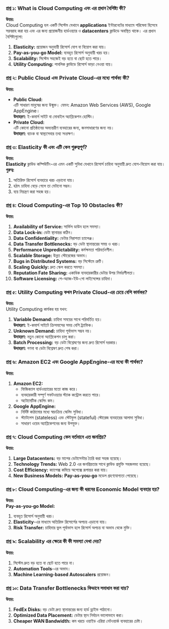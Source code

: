 ### **প্রশ্ন ১: What is Cloud Computing এবং এর প্রধান বৈশিষ্ট্য কী?**
**উত্তর:**  
Cloud Computing হল একটি সিস্টেম যেখানে **applications** ইন্টারনেটের মাধ্যমে পরিষেবা হিসেবে সরবরাহ করা হয় এবং এর জন্য প্রয়োজনীয় হার্ডওয়্যার ও **datacenters** ক্লাউডে অবস্থিত থাকে। এর প্রধান বৈশিষ্ট্যগুলো:
1. **Elasticity:** প্রয়োজন অনুযায়ী রিসোর্স যোগ বা বিয়োগ করা যায়।
2. **Pay-as-you-go Model:** ব্যবহৃত রিসোর্স অনুযায়ী খরচ হয়।
3. **Scalability:** সিস্টেম সহজেই বড় হতে বা ছোট হতে পারে।
4. **Utility Computing:** পাবলিক ক্লাউডে রিসোর্স ভাড়া নেওয়া যায়।


### **প্রশ্ন ২: Public Cloud এবং Private Cloud-এর মধ্যে পার্থক্য কী?**
**উত্তর:**  
- **Public Cloud:**  
  এটি সাধারণ মানুষের জন্য উন্মুক্ত। যেমন: Amazon Web Services (AWS), Google AppEngine।  
  **উদাহরণ:** ই-কমার্স সাইট বা মোবাইল অ্যাপ্লিকেশন হোস্টিং।  
- **Private Cloud:**  
  এটি কোনো প্রতিষ্ঠানের অভ্যন্তরীণ ব্যবহারের জন্য, জনসাধারণের জন্য নয়।  
  **উদাহরণ:** ব্যাংক বা স্বাস্থ্যসেবার তথ্য সংরক্ষণ।


### **প্রশ্ন ৩: Elasticity কী এবং এটি কেন গুরুত্বপূর্ণ?**
**উত্তর:**  
**Elasticity** ক্লাউড কম্পিউটিং-এর এমন একটি সুবিধা যেখানে রিসোর্স চাহিদা অনুযায়ী দ্রুত যোগ-বিয়োগ করা যায়।  
**গুরুত্ব:**  
1. অতিরিক্ত রিসোর্স ব্যবহারে খরচ এড়ানো যায়।  
2. হঠাৎ চাহিদা বেড়ে গেলে তা মেটানো সম্ভব।  
3. ব্যয় নিয়ন্ত্রণ করা সহজ হয়।

### **প্রশ্ন ৪: Cloud Computing-এর Top 10 Obstacles কী?**
**উত্তর:**  
1. **Availability of Service:** সার্ভিস ডাউন হলে সমস্যা।  
2. **Data Lock-in:** ডেটা স্থানান্তর কঠিন।  
3. **Data Confidentiality:** ডেটার নিরাপত্তা চ্যালেঞ্জ।  
4. **Data Transfer Bottlenecks:** বড় ডেটা স্থানান্তরের সময় ও খরচ।  
5. **Performance Unpredictability:** কর্মক্ষমতা পরিবর্তনশীল।  
6. **Scalable Storage:** উন্নত স্টোরেজের অভাব।  
7. **Bugs in Distributed Systems:** বড় সিস্টেমে ত্রুটি।  
8. **Scaling Quickly:** দ্রুত স্কেল করতে সমস্যা।  
9. **Reputation Fate Sharing:** একাধিক ব্যবহারকারীর ডেটার উপর নির্ভরশীলতা।  
10. **Software Licensing:** পে-অ্যাজ-ইউ-গো লাইসেন্সের চাহিদা।  

### **প্রশ্ন ৫: Utility Computing কখন Private Cloud-এর চেয়ে বেশি কার্যকর?**
**উত্তর:**  
Utility Computing কার্যকর হয় যখন:
1. **Variable Demand:** চাহিদা সময়ের সাথে পরিবর্তিত হয়।  
   **উদাহরণ:** ই-কমার্স সাইটে ক্রিসমাসের সময় বেশি ট্র্যাফিক।  
2. **Unknown Demand:** চাহিদা পূর্বাভাস সম্ভব নয়।  
   **উদাহরণ:** নতুন কোনো অ্যাপ্লিকেশন চালু করা।  
3. **Batch Processing:** বড় ডেটা বিশ্লেষণের জন্য দ্রুত রিসোর্স দরকার।  
   **উদাহরণ:** গণনা বা ডেটা বিশ্লেষণ দ্রুত শেষ করা।  

### **প্রশ্ন ৬: Amazon EC2 এবং Google AppEngine-এর মধ্যে কী পার্থক্য?**
**উত্তর:**  
1. **Amazon EC2:**  
   - ফিজিক্যাল হার্ডওয়্যারের মতো কাজ করে।  
   - ব্যবহারকারী সম্পূর্ণ সফটওয়্যার স্ট্যাক কন্ট্রোল করতে পারে।  
   - অটোমেটিক স্কেলিং কম।  
2. **Google AppEngine:**  
   - নির্দিষ্ট কাঠামোর মধ্যে স্বয়ংক্রিয় স্কেলিং সুবিধা।  
   - স্ট্যাটলেস (stateless) এবং স্টেটফুল (stateful) স্টোরেজ ব্যবহারের আলাদা সুবিধা।  
   - সাধারণ ওয়েব অ্যাপ্লিকেশনের জন্য উপযুক্ত।

### **প্রশ্ন ৭: Cloud Computing কেন বর্তমানে এত জনপ্রিয়?**
**উত্তর:**  
1. **Large Datacenters:** বড় মাপের ডেটাসেন্টার তৈরি করা সহজ হয়েছে।  
2. **Technology Trends:** Web 2.0 এর জনপ্রিয়তার সাথে ক্লাউড প্রযুক্তি সহজলভ্য হয়েছে।  
3. **Cost Efficiency:** ক্যাপেক্স কমিয়ে অপেক্সে রূপান্তর করা যায়।  
4. **New Business Models:** **Pay-as-you-go** মডেল গ্রহণযোগ্যতা পেয়েছে।

### **প্রশ্ন ৮: Cloud Computing-এর জন্য কী ধরনের Economic Model ব্যবহার হয়?**
**উত্তর:**  
**Pay-as-you-go Model:**  
1. ব্যবহৃত রিসোর্স অনুযায়ী খরচ।  
2. **Elasticity**-এর মাধ্যমে অতিরিক্ত রিসোর্সের অপচয় এড়ানো যায়।  
3. **Risk Transfer:** চাহিদার ভুল পূর্বাভাস হলে রিসোর্স অপচয় বা অভাব থেকে মুক্তি।

### **প্রশ্ন ৯: Scalability এর ক্ষেত্রে কী কী সমস্যা দেখা দেয়?**
**উত্তর:**  
1. সিস্টেম দ্রুত বড় হতে বা ছোট হতে পারে না।  
2. **Automation Tools**-এর অভাব।  
3. **Machine Learning-based Autoscalers** প্রয়োজন।

### **প্রশ্ন ১০: Data Transfer Bottlenecks কিভাবে সমাধান করা যায়?**
**উত্তর:**  
1. **FedEx Disks:** বড় ডেটা দ্রুত স্থানান্তরের জন্য হার্ড ড্রাইভ পাঠানো।  
2. **Optimized Data Placement:** ডেটার স্থান নির্বাচন ভালোভাবে করা।  
3. **Cheaper WAN Bandwidth:** কম খরচে ওয়াইড এরিয়া নেটওয়ার্ক ব্যবহারের চেষ্টা।  

